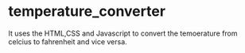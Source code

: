 # temperature_converter
It uses the HTML,CSS and Javascript to convert the temoerature from celcius to fahrenheit and vice versa.
